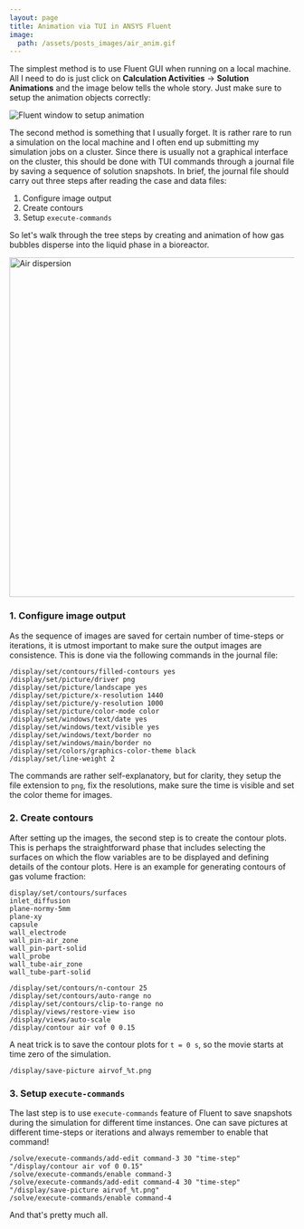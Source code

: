 ```yaml
---
layout: page
title: Animation via TUI in ANSYS Fluent
image: 
  path: /assets/posts_images/air_anim.gif
---
```


The simplest method is to use Fluent GUI when running on a local machine. 
All I need to do is just click on
**Calculation Activities** -> **Solution Animations** and the image 
below tells the whole story. Just make sure to setup the animation objects 
correctly:

<img src="/cfd-squared/assets/posts_images/gui_animation.png?raw=true" 
title="Fluent window to setup animation" class="align-center" />

The second method is something that I usually forget. It is rather rare to run 
a simulation on the local machine and I often end up submitting my simulation
jobs on a cluster. Since there is usually not a graphical interface on the 
cluster, this should be done with TUI commands through a journal file by saving
a sequence of solution snapshots. In brief, the journal 
file should carry out three steps after reading the case and data files:

1. Configure image output
2. Create contours
3. Setup `execute-commands`

So let's walk through the tree steps by creating and animation of how gas
bubbles disperse into the liquid phase in a bioreactor.

<img src="/cfd-squared/assets/posts_images/air_disperse.png?raw=true" 
title="Air dispersion" class="align-center" width="600" heights="300"/>


### 1. Configure image output

As the sequence of images are saved for certain number of time-steps or 
iterations, it is utmost important to make sure the output images
are consistence. This is done via the following commands in the journal file:

```
/display/set/contours/filled-contours yes
/display/set/picture/driver png
/display/set/picture/landscape yes
/display/set/picture/x-resolution 1440
/display/set/picture/y-resolution 1000
/display/set/picture/color-mode color
/display/set/windows/text/date yes
/display/set/windows/text/visible yes
/display/set/windows/text/border no
/display/set/windows/main/border no
/display/set/colors/graphics-color-theme black
/display/set/line-weight 2
```

The commands are rather self-explanatory, but for clarity, they setup the file
extension to `png`, fix the resolutions, make sure the time is visible and set
the color theme for images.

### 2. Create contours

After setting up the images, the second step is to create the contour plots.
This is perhaps the straightforward phase that includes selecting the 
surfaces on which the flow variables are to be displayed and defining details
of the contour plots. Here is an example for generating contours of gas volume
fraction:

```
display/set/contours/surfaces
inlet_diffusion
plane-normy-5mm
plane-xy
capsule
wall_electrode
wall_pin-air_zone
wall_pin-part-solid
wall_probe
wall_tube-air_zone
wall_tube-part-solid

/display/set/contours/n-contour 25
/display/set/contours/auto-range no
/display/set/contours/clip-to-range no
/display/views/restore-view iso
/display/views/auto-scale
/display/contour air vof 0 0.15
```

A neat trick is to save the contour plots for `t = 0 s`, so the movie starts at
time zero of the simulation.

```
/display/save-picture airvof_%t.png
```

### 3. Setup `execute-commands`

The last step is to use `execute-commands` feature of Fluent to save snapshots 
during the simulation for different time instances. One can save pictures at 
different time-steps or iterations and always remember to enable that command!

```
/solve/execute-commands/add-edit command-3 30 "time-step" "/display/contour air vof 0 0.15"
/solve/execute-commands/enable command-3
/solve/execute-commands/add-edit command-4 30 "time-step" "/display/save-picture airvof_%t.png"
/solve/execute-commands/enable command-4
```

And that's pretty much all. 

<!-- <img src="/cfd-squared/assets/posts_images/air_anim.gif?raw=true"/> -->